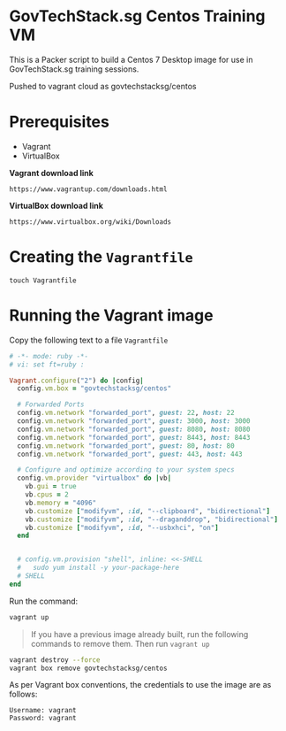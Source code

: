 
# GovTechStack.sg Centos Training VM

This is a Packer script to build a Centos 7 Desktop image for use in GovTechStack.sg training sessions.

Pushed to vagrant cloud as govtechstacksg/centos

# Prerequisites

 - Vagrant
 - VirtualBox

**Vagrant download link**

    https://www.vagrantup.com/downloads.html

**VirtualBox download link**

    https://www.virtualbox.org/wiki/Downloads

# Creating the ```Vagrantfile```

    touch Vagrantfile

# Running the Vagrant image

Copy the following text to a file  ```Vagrantfile```
```ruby
# -*- mode: ruby -*-
# vi: set ft=ruby :

Vagrant.configure("2") do |config|
  config.vm.box = "govtechstacksg/centos"

  # Forwarded Ports
  config.vm.network "forwarded_port", guest: 22, host: 22
  config.vm.network "forwarded_port", guest: 3000, host: 3000
  config.vm.network "forwarded_port", guest: 8080, host: 8080
  config.vm.network "forwarded_port", guest: 8443, host: 8443
  config.vm.network "forwarded_port", guest: 80, host: 80
  config.vm.network "forwarded_port", guest: 443, host: 443

  # Configure and optimize according to your system specs
  config.vm.provider "virtualbox" do |vb|
    vb.gui = true
    vb.cpus = 2
    vb.memory = "4096"
    vb.customize ["modifyvm", :id, "--clipboard", "bidirectional"]
    vb.customize ["modifyvm", :id, "--draganddrop", "bidirectional"]
    vb.customize ["modifyvm", :id, "--usbxhci", "on"]
  end


  # config.vm.provision "shell", inline: <<-SHELL
  #   sudo yum install -y your-package-here
  # SHELL
end
```

Run the command:

```bash
vagrant up
```

> If you have a previous image already built, run the following commands to remove them. Then run ```vagrant up```
```bash
vagrant destroy --force
vagrant box remove govtechstacksg/centos
```
As per Vagrant box conventions, the credentials to use the image are as follows:
```
Username: vagrant
Password: vagrant
```